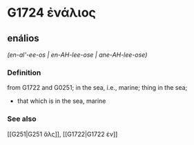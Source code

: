# G1724 ἐνάλιος

## enálios

_(en-al'-ee-os | en-AH-lee-ose | ane-AH-lee-ose)_

### Definition

from G1722 and G0251; in the sea, i.e., marine; thing in the sea; 

- that which is in the sea, marine

### See also

[[G251|G251 ἅλς]], [[G1722|G1722 ἐν]]
